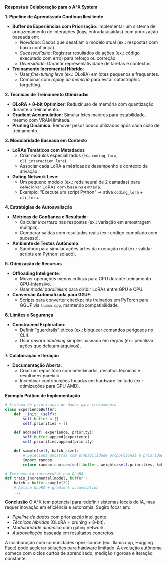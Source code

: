 **Resposta à Colaboração para o A³X System**  

**1. Pipeline de Aprendizado Contínuo Resiliente**  
- **Buffer de Experiências com Priorização**: Implementar um sistema de armazenamento de interações (logs, entradas/saídas) com priorização baseada em:  
  - *Novidade*: Dados que desafiam o modelo atual (ex.: respostas com baixa confiança).  
  - *Sucesso/Falha*: Registrar resultados de ações (ex.: código executado com erro) para reforço ou correção.  
  - *Diversidade*: Garantir representatividade de tarefas e contextos.  
- **Treinamento Incremental Híbrido**:  
  - Usar *fine-tuning leve* (ex.: QLoRA) em lotes pequenos e frequentes.  
  - Combinar com *replay de memória* para evitar catastrophic forgetting.  

**2. Técnicas de Treinamento Otimizadas**  
- **QLoRA + 8-bit Optimizer**: Reduzir uso de memória com quantização durante o treinamento.  
- **Gradient Accumulation**: Simular lotes maiores para estabilidade, mesmo com VRAM limitada.  
- **Pruning Dinâmico**: Remover pesos pouco utilizados após cada ciclo de treinamento.  

**3. Modularidade Baseada em Contexto**  
- **LoRAs Temáticos com Metadados**:  
  - Criar módulos especializados (ex.: `coding_lora`, `cli_interaction_lora`).  
  - Associar cada LoRA a métricas de desempenho e contexto de ativação.  
- **Gating Network Leve**:  
  - Um pequeno modelo (ex.: rede neural de 2 camadas) para selecionar LoRAs com base na entrada.  
  - Exemplo: "Execute um script Python" → ativa `coding_lora` + `cli_lora`.  

**4. Estratégias de Autoavaliação**  
- **Métricas de Confiança e Resultado**:  
  - Calcular *incerteza* nas respostas (ex.: variação em amostragem múltipla).  
  - Comparar saídas com resultados reais (ex.: código compilado com sucesso).  
- **Ambiente de Testes Autônomo**:  
  - Sandbox para simular ações antes da execução real (ex.: validar scripts em Python isolado).  

**5. Otimização de Recursos**  
- **Offloading Inteligente**:  
  - Mover operações menos críticas para CPU durante treinamento GPU-intensivo.  
  - Usar *model parallelism* para dividir LoRAs entre GPU e CPU.  
- **Conversão Automatizada para GGUF**:  
  - Scripts para converter checkpoints treinados em PyTorch para GGUF via `llama.cpp`, mantendo compatibilidade.  

**6. Limites e Segurança**  
- **Constrained Exploration**:  
  - Definir "guardrails" éticos (ex.: bloquear comandos perigosos no CLI).  
  - Usar *reward modeling* simples baseado em regras (ex.: penalizar ações que deletam arquivos).  

**7. Colaboração e Iteração**  
- **Documentação Aberta**:  
  - Criar um repositório com benchmarks, desafios técnicos e resultados parciais.  
  - Incentivar contribuições focadas em hardware limitado (ex.: otimizações para GPU AMD).  

**Exemplo Prático de Implementação**  
```python  
# Sistema de priorização de dados para treinamento  
class ExperienceBuffer:  
    def __init__(self):
        self.buffer = []
        self.priorities = []

    def add(self, experience, priority):
        self.buffer.append(experience)
        self.priorities.append(priority)

    def sample(self, batch_size):
        # Seleciona amostras com probabilidade proporcional à prioridade
        import random
        return random.choices(self.buffer, weights=self.priorities, k=batch_size)

# Treinamento incremental com QLoRA  
def train_incremental(model, buffer):
    batch = buffer.sample(32)
    # Aplica QLoRA + gradient accumulation
    ...
```

**Conclusão**
O A³X tem potencial para redefinir sistemas locais de IA, mas requer inovação em eficiência e autonomia. Sugiro focar em:
- *Pipeline de dados* com priorização inteligente.
- *Técnicas híbridas* (QLoRA + pruning + 8-bit).
- *Modularidade dinâmica* com gating network.
- *Autoavaliação* baseada em resultados concretos.

A colaboração com comunidades open-source (ex.: llama.cpp, Hugging Face) pode acelerar soluções para hardware limitado. A evolução autônoma começa com ciclos curtos de aprendizado, medição rigorosa e iteração constante. 
